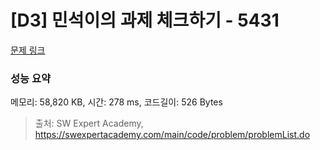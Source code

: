 # [D3] 민석이의 과제 체크하기 - 5431 

[문제 링크](https://swexpertacademy.com/main/code/problem/problemDetail.do?contestProbId=AWVl3rWKDBYDFAXm) 

### 성능 요약

메모리: 58,820 KB, 시간: 278 ms, 코드길이: 526 Bytes



> 출처: SW Expert Academy, https://swexpertacademy.com/main/code/problem/problemList.do